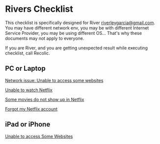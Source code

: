 # Rivers Checklist

This checklist is specifically designed for River <riverleygarcia@gmail.com>. You may have different network env, you may 
be with different Internet Service Provider, you may be using different OS... That's why these documents may not apply to everyone. 

If you are River, and you are getting unexpected result while executing checklist, call Recolic. 

## PC or Laptop

[Network issue: Unable to access some websites](./network-self-diag-pc.md)

[Unable to watch Netflix](./netflix-broken-pc.md)

[Some movies do not show up in Netflix](./WIP)

[Forgot my Netflix account](./WIP) <!-- if using SpeedFrog, no acc needed. If comm100 nd, redirect to a page -->

## iPad or iPhone

[Unable to access Some Websites](./WIP)

